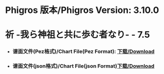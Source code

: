 
# Phigros 版本/Phigros Version:  3.10.0

# __祈 -我ら神祖と共に歩む者なり- - 7.5__

- ### __谱面文件(Pez格式)/Chart File(Pez Format):  [下载/Download](https://github.com/Po6647A/PAR/releases/download/3.10.0/0)__

- ### __谱面文件(json格式)/Chart File(json Format)[下载/Download](https://github.com/Po6647A/PAR/releases/download/3.10.0/628.json)__


